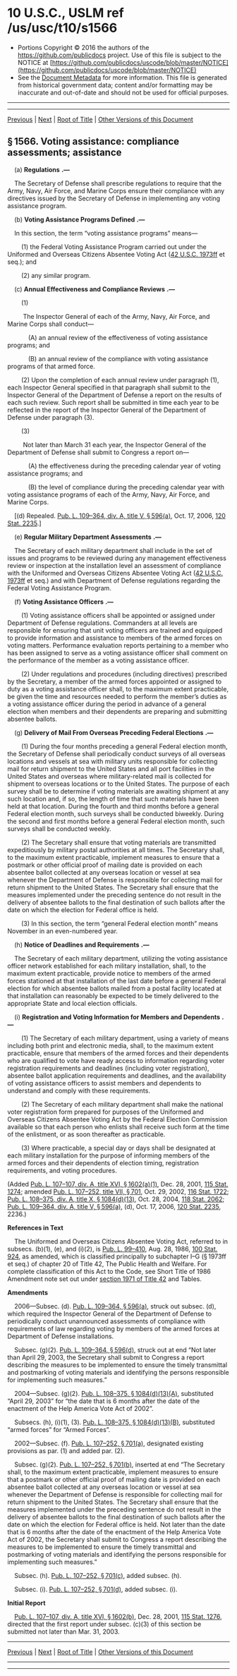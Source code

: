 ---
---

# 10 U.S.C., USLM ref /us/usc/t10/s1566

* Portions Copyright © 2016 the authors of the https://github.com/publicdocs project.
  Use of this file is subject to the NOTICE at [https://github.com/publicdocs/uscode/blob/master/NOTICE](https://github.com/publicdocs/uscode/blob/master/NOTICE)
* See the [Document Metadata](././../../../../../..//README.md) for more information.
  This file is generated from historical government data; content and/or formatting may be inaccurate and out-of-date and should not be used for official purposes.

----------
----------

[Previous](./../../../../../..//us/usc/t10/stA/ptII/ch80/m__us_usc_t10_s1565b.md) | [Next](./../../../../../..//us/usc/t10/stA/ptII/ch80/m__us_usc_t10_s1566a.md) | [Root of Title](./../../../../../../) | [Other Versions of this Document](https://publicdocs.github.io/go/links?ns=uslm&ref=%2Fus%2Fusc%2Ft10%2Fs1566)

## § 1566. Voting assistance: compliance assessments; assistance

    (a)  __Regulations__  __.—__ 

    The Secretary of Defense shall prescribe regulations to require that the Army, Navy, Air Force, and Marine Corps ensure their compliance with any directives issued by the Secretary of Defense in implementing any voting assistance program.

    (b)  __Voting Assistance Programs Defined__  __.—__ 

    In this section, the term “voting assistance programs” means—

        (1) the Federal Voting Assistance Program carried out under the Uniformed and Overseas Citizens Absentee Voting Act ([42 U.S.C. 1973ff][/us/usc/t42/s1973ff] et seq.); and

        (2) any similar program.

    (c)  __Annual Effectiveness and Compliance Reviews__  __.—__ 

        (1)

         The Inspector General of each of the Army, Navy, Air Force, and Marine Corps shall conduct—

            (A) an annual review of the effectiveness of voting assistance programs; and

            (B) an annual review of the compliance with voting assistance programs of that armed force.

        (2) Upon the completion of each annual review under paragraph (1), each Inspector General specified in that paragraph shall submit to the Inspector General of the Department of Defense a report on the results of each such review. Such report shall be submitted in time each year to be reflected in the report of the Inspector General of the Department of Defense under paragraph (3).

        (3)

         Not later than March 31 each year, the Inspector General of the Department of Defense shall submit to Congress a report on—

            (A) the effectiveness during the preceding calendar year of voting assistance programs; and

            (B) the level of compliance during the preceding calendar year with voting assistance programs of each of the Army, Navy, Air Force, and Marine Corps.

    \[(d) Repealed. [Pub. L. 109–364, div. A, title V, § 596(a)][/us/pl/109/364/s596/a], Oct. 17, 2006, [120 Stat. 2235][/us/stat/120/2235].\]

    (e)  __Regular Military Department Assessments__  __.—__ 

    The Secretary of each military department shall include in the set of issues and programs to be reviewed during any management effectiveness review or inspection at the installation level an assessment of compliance with the Uniformed and Overseas Citizens Absentee Voting Act ([42 U.S.C. 1973ff][/us/usc/t42/s1973ff] et seq.) and with Department of Defense regulations regarding the Federal Voting Assistance Program.

    (f)  __Voting Assistance Officers__  __.—__ 

        (1) Voting assistance officers shall be appointed or assigned under Department of Defense regulations. Commanders at all levels are responsible for ensuring that unit voting officers are trained and equipped to provide information and assistance to members of the armed forces on voting matters. Performance evaluation reports pertaining to a member who has been assigned to serve as a voting assistance officer shall comment on the performance of the member as a voting assistance officer.

        (2) Under regulations and procedures (including directives) prescribed by the Secretary, a member of the armed forces appointed or assigned to duty as a voting assistance officer shall, to the maximum extent practicable, be given the time and resources needed to perform the member’s duties as a voting assistance officer during the period in advance of a general election when members and their dependents are preparing and submitting absentee ballots.

    (g)  __Delivery of Mail From Overseas Preceding Federal Elections__  __.—__ 

        (1) During the four months preceding a general Federal election month, the Secretary of Defense shall periodically conduct surveys of all overseas locations and vessels at sea with military units responsible for collecting mail for return shipment to the United States and all port facilities in the United States and overseas where military-related mail is collected for shipment to overseas locations or to the United States. The purpose of each survey shall be to determine if voting materials are awaiting shipment at any such location and, if so, the length of time that such materials have been held at that location. During the fourth and third months before a general Federal election month, such surveys shall be conducted biweekly. During the second and first months before a general Federal election month, such surveys shall be conducted weekly.

        (2) The Secretary shall ensure that voting materials are transmitted expeditiously by military postal authorities at all times. The Secretary shall, to the maximum extent practicable, implement measures to ensure that a postmark or other official proof of mailing date is provided on each absentee ballot collected at any overseas location or vessel at sea whenever the Department of Defense is responsible for collecting mail for return shipment to the United States. The Secretary shall ensure that the measures implemented under the preceding sentence do not result in the delivery of absentee ballots to the final destination of such ballots after the date on which the election for Federal office is held.

        (3) In this section, the term “general Federal election month” means November in an even-numbered year.

    (h)  __Notice of Deadlines and Requirements__  __.—__ 

    The Secretary of each military department, utilizing the voting assistance officer network established for each military installation, shall, to the maximum extent practicable, provide notice to members of the armed forces stationed at that installation of the last date before a general Federal election for which absentee ballots mailed from a postal facility located at that installation can reasonably be expected to be timely delivered to the appropriate State and local election officials.

    (i)  __Registration and Voting Information for Members and Dependents__  __.—__ 

        (1) The Secretary of each military department, using a variety of means including both print and electronic media, shall, to the maximum extent practicable, ensure that members of the armed forces and their dependents who are qualified to vote have ready access to information regarding voter registration requirements and deadlines (including voter registration), absentee ballot application requirements and deadlines, and the availability of voting assistance officers to assist members and dependents to understand and comply with these requirements.

        (2) The Secretary of each military department shall make the national voter registration form prepared for purposes of the Uniformed and Overseas Citizens Absentee Voting Act by the Federal Election Commission available so that each person who enlists shall receive such form at the time of the enlistment, or as soon thereafter as practicable.

        (3) Where practicable, a special day or days shall be designated at each military installation for the purpose of informing members of the armed forces and their dependents of election timing, registration requirements, and voting procedures.

(Added [Pub. L. 107–107, div. A, title XVI, § 1602(a)(1)][/us/pl/107/107/s1602/a/1], Dec. 28, 2001, [115 Stat. 1274][/us/stat/115/1274]; amended [Pub. L. 107–252, title VII, § 701][/us/pl/107/252/s701], Oct. 29, 2002, [116 Stat. 1722][/us/stat/116/1722]; [Pub. L. 108–375, div. A, title X, § 1084(d)(13)][/us/pl/108/375/s1084/d/13], Oct. 28, 2004, [118 Stat. 2062][/us/stat/118/2062]; [Pub. L. 109–364, div. A, title V, § 596(a)][/us/pl/109/364/s596/a], (d), Oct. 17, 2006, [120 Stat. 2235][/us/stat/120/2235], 2236.)

 __References in Text__ 

    The Uniformed and Overseas Citizens Absentee Voting Act, referred to in subsecs. (b)(1), (e), and (i)(2), is [Pub. L. 99–410][/us/pl/99/410], Aug. 28, 1986, [100 Stat. 924][/us/stat/100/924], as amended, which is classified principally to subchapter I–G (§ 1973ff et seq.) of chapter 20 of Title 42, The Public Health and Welfare. For complete classification of this Act to the Code, see Short Title of 1986 Amendment note set out under [section 1971 of Title 42][/us/usc/t42/s1971] and Tables.

 __Amendments__ 

    2006—Subsec. (d). [Pub. L. 109–364, § 596(a)][/us/pl/109/364/s596/a], struck out subsec. (d), which required the Inspector General of the Department of Defense to periodically conduct unannounced assessments of compliance with requirements of law regarding voting by members of the armed forces at Department of Defense installations.

    Subsec. (g)(2). [Pub. L. 109–364, § 596(d)][/us/pl/109/364/s596/d], struck out at end “Not later than April 29, 2003, the Secretary shall submit to Congress a report describing the measures to be implemented to ensure the timely transmittal and postmarking of voting materials and identifying the persons responsible for implementing such measures.”

    2004—Subsec. (g)(2). [Pub. L. 108–375, § 1084(d)(13)(A)][/us/pl/108/375/s1084/d/13/A], substituted “April 29, 2003” for “the date that is 6 months after the date of the enactment of the Help America Vote Act of 2002”.

    Subsecs. (h), (i)(1), (3). [Pub. L. 108–375, § 1084(d)(13)(B)][/us/pl/108/375/s1084/d/13/B], substituted “armed forces” for “Armed Forces”.

    2002—Subsec. (f). [Pub. L. 107–252, § 701(a)][/us/pl/107/252/s701/a], designated existing provisions as par. (1) and added par. (2).

    Subsec. (g)(2). [Pub. L. 107–252, § 701(b)][/us/pl/107/252/s701/b], inserted at end “The Secretary shall, to the maximum extent practicable, implement measures to ensure that a postmark or other official proof of mailing date is provided on each absentee ballot collected at any overseas location or vessel at sea whenever the Department of Defense is responsible for collecting mail for return shipment to the United States. The Secretary shall ensure that the measures implemented under the preceding sentence do not result in the delivery of absentee ballots to the final destination of such ballots after the date on which the election for Federal office is held. Not later than the date that is 6 months after the date of the enactment of the Help America Vote Act of 2002, the Secretary shall submit to Congress a report describing the measures to be implemented to ensure the timely transmittal and postmarking of voting materials and identifying the persons responsible for implementing such measures.”

    Subsec. (h). [Pub. L. 107–252, § 701(c)][/us/pl/107/252/s701/c], added subsec. (h).

    Subsec. (i). [Pub. L. 107–252, § 701(d)][/us/pl/107/252/s701/d], added subsec. (i).

 __Initial Report__ 

    [Pub. L. 107–107, div. A, title XVI, § 1602(b)][/us/pl/107/107/s1602/b], Dec. 28, 2001, [115 Stat. 1276][/us/stat/115/1276], directed that the first report under subsec. (c)(3) of this section be submitted not later than Mar. 31, 2003.

----------

[Previous](./../../../../../..//us/usc/t10/stA/ptII/ch80/m__us_usc_t10_s1565b.md) | [Next](./../../../../../..//us/usc/t10/stA/ptII/ch80/m__us_usc_t10_s1566a.md) | [Root of Title](./../../../../../../) | [Other Versions of this Document](https://publicdocs.github.io/go/links?ns=uslm&ref=%2Fus%2Fusc%2Ft10%2Fs1566)

----------
----------

[/us/usc/t42/s1973ff]: https://publicdocs.github.io/go/links?ns=uslm&ref=%2Fus%2Fusc%2Ft42%2Fs1973ff
[/us/pl/109/364/s596/a]: https://publicdocs.github.io/go/links?ns=uslm&ref=%2Fus%2Fpl%2F109%2F364%2Fs596%2Fa
[/us/stat/120/2235]: https://publicdocs.github.io/go/links?ns=uslm&ref=%2Fus%2Fstat%2F120%2F2235
[/us/usc/t42/s1973ff]: https://publicdocs.github.io/go/links?ns=uslm&ref=%2Fus%2Fusc%2Ft42%2Fs1973ff
[/us/pl/107/107/s1602/a/1]: https://publicdocs.github.io/go/links?ns=uslm&ref=%2Fus%2Fpl%2F107%2F107%2Fs1602%2Fa%2F1
[/us/stat/115/1274]: https://publicdocs.github.io/go/links?ns=uslm&ref=%2Fus%2Fstat%2F115%2F1274
[/us/pl/107/252/s701]: https://publicdocs.github.io/go/links?ns=uslm&ref=%2Fus%2Fpl%2F107%2F252%2Fs701
[/us/stat/116/1722]: https://publicdocs.github.io/go/links?ns=uslm&ref=%2Fus%2Fstat%2F116%2F1722
[/us/pl/108/375/s1084/d/13]: https://publicdocs.github.io/go/links?ns=uslm&ref=%2Fus%2Fpl%2F108%2F375%2Fs1084%2Fd%2F13
[/us/stat/118/2062]: https://publicdocs.github.io/go/links?ns=uslm&ref=%2Fus%2Fstat%2F118%2F2062
[/us/pl/109/364/s596/a]: https://publicdocs.github.io/go/links?ns=uslm&ref=%2Fus%2Fpl%2F109%2F364%2Fs596%2Fa
[/us/stat/120/2235]: https://publicdocs.github.io/go/links?ns=uslm&ref=%2Fus%2Fstat%2F120%2F2235
[/us/pl/99/410]: https://publicdocs.github.io/go/links?ns=uslm&ref=%2Fus%2Fpl%2F99%2F410
[/us/stat/100/924]: https://publicdocs.github.io/go/links?ns=uslm&ref=%2Fus%2Fstat%2F100%2F924
[/us/usc/t42/s1971]: https://publicdocs.github.io/go/links?ns=uslm&ref=%2Fus%2Fusc%2Ft42%2Fs1971
[/us/pl/109/364/s596/a]: https://publicdocs.github.io/go/links?ns=uslm&ref=%2Fus%2Fpl%2F109%2F364%2Fs596%2Fa
[/us/pl/109/364/s596/d]: https://publicdocs.github.io/go/links?ns=uslm&ref=%2Fus%2Fpl%2F109%2F364%2Fs596%2Fd
[/us/pl/108/375/s1084/d/13/A]: https://publicdocs.github.io/go/links?ns=uslm&ref=%2Fus%2Fpl%2F108%2F375%2Fs1084%2Fd%2F13%2FA
[/us/pl/108/375/s1084/d/13/B]: https://publicdocs.github.io/go/links?ns=uslm&ref=%2Fus%2Fpl%2F108%2F375%2Fs1084%2Fd%2F13%2FB
[/us/pl/107/252/s701/a]: https://publicdocs.github.io/go/links?ns=uslm&ref=%2Fus%2Fpl%2F107%2F252%2Fs701%2Fa
[/us/pl/107/252/s701/b]: https://publicdocs.github.io/go/links?ns=uslm&ref=%2Fus%2Fpl%2F107%2F252%2Fs701%2Fb
[/us/pl/107/252/s701/c]: https://publicdocs.github.io/go/links?ns=uslm&ref=%2Fus%2Fpl%2F107%2F252%2Fs701%2Fc
[/us/pl/107/252/s701/d]: https://publicdocs.github.io/go/links?ns=uslm&ref=%2Fus%2Fpl%2F107%2F252%2Fs701%2Fd
[/us/pl/107/107/s1602/b]: https://publicdocs.github.io/go/links?ns=uslm&ref=%2Fus%2Fpl%2F107%2F107%2Fs1602%2Fb
[/us/stat/115/1276]: https://publicdocs.github.io/go/links?ns=uslm&ref=%2Fus%2Fstat%2F115%2F1276


